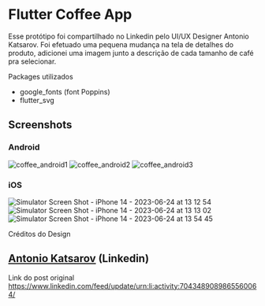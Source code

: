 # Flutter Coffee App
Esse protótipo foi compartilhado no Linkedin pelo UI/UX Designer Antonio Katsarov.
Foi efetuado uma pequena mudança na tela de detalhes do produto, adicionei uma imagem junto a descrição de cada tamanho de café pra selecionar.

Packages utilizados
- google_fonts (font Poppins)
- flutter_svg

## Screenshots
### Android
![coffee_android1](https://github.com/Altevir/flutter_neo_bank_app/assets/11803107/4b41e152-53b0-454b-a0e2-34d7ab046fdd)
![coffee_android2](https://github.com/Altevir/flutter_neo_bank_app/assets/11803107/2400db7a-17e1-499c-9191-a2ea23be95bb)
![coffee_android3](https://github.com/Altevir/flutter_neo_bank_app/assets/11803107/d2b66019-47e5-4778-9fd5-c3ccfae6066a)

### iOS
![Simulator Screen Shot - iPhone 14 - 2023-06-24 at 13 12 54](https://github.com/Altevir/flutter_coffee_app/assets/11803107/a943b56a-b775-4d18-9528-54a3f7b9cb37)
![Simulator Screen Shot - iPhone 14 - 2023-06-24 at 13 13 02](https://github.com/Altevir/flutter_coffee_app/assets/11803107/4d437aa9-939e-4a5f-bc3b-ad27a26d76c8)
![Simulator Screen Shot - iPhone 14 - 2023-06-24 at 13 54 45](https://github.com/Altevir/flutter_coffee_app/assets/11803107/698fd06b-c6e5-44e2-b938-7cc08abfb1fd)

Créditos do Design
## [Antonio Katsarov](https://www.linkedin.com/in/antonio-katsarov/) (Linkedin)
Link do post original
https://www.linkedin.com/feed/update/urn:li:activity:7043489089865560064/
